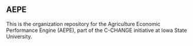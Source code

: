 ## AEPE
This is the organization repository for the Agriculture Economic Performance Engine (AEPE), part of the C-CHANGE initiative at Iowa State University.
